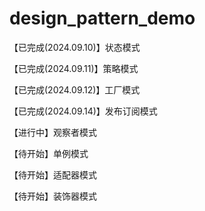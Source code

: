 # design_pattern_demo

【已完成(2024.09.10)】状态模式

【已完成(2024.09.11)】策略模式

【已完成(2024.09.12)】工厂模式

【已完成(2024.09.14)】发布订阅模式

【进行中】观察者模式

【待开始】单例模式

【待开始】适配器模式

【待开始】装饰器模式
